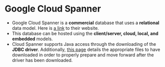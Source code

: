 # Google Cloud Spanner

* Google Cloud Spanner is a **commercial** database that uses a **relational** data model. Here is [a link](https://cloud.google.com/spanner/) to their website.
* This database can be hosted using the **client/server, cloud, local, and embedded** models.
* Cloud Spanner supports Java access through the downloading of the **JDBC driver**. Additionally, [this page](https://cloud.google.com/spanner/docs/getting-started/java/#before-you-begin) details the appropriate files to have downloaded in order to properly prepare and move forward after the driver has been downloaded.
